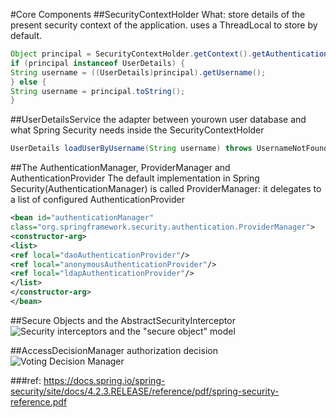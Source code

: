 #Core Components
##SecurityContextHolder
What: store details of the present security context of the application. uses a ThreadLocal to store by default.
```java
Object principal = SecurityContextHolder.getContext().getAuthentication().getPrincipal();
if (principal instanceof UserDetails) {
String username = ((UserDetails)principal).getUsername();
} else {
String username = principal.toString();
}
```

##UserDetailsService
the adapter between yourown user database and what Spring Security needs inside the SecurityContextHolder
```java
UserDetails loadUserByUsername(String username) throws UsernameNotFoundException;
```

##The AuthenticationManager, ProviderManager and AuthenticationProvider
The default implementation in Spring Security(AuthenticationManager) is called ProviderManager: it delegates to a list of configured AuthenticationProvider
```xml
<bean id="authenticationManager"
class="org.springframework.security.authentication.ProviderManager">
<constructor-arg>
<list>
<ref local="daoAuthenticationProvider"/>
<ref local="anonymousAuthenticationProvider"/>
<ref local="ldapAuthenticationProvider"/>
</list>
</constructor-arg>
</bean>
```

##Secure Objects and the AbstractSecurityInterceptor
![Security interceptors and the "secure object" model](https://docs.spring.io/spring-security/site/docs/4.2.3.RELEASE/reference/html/images/security-interception.png)

##AccessDecisionManager
authorization decision
![Voting Decision Manager](https://docs.spring.io/spring-security/site/docs/4.2.3.RELEASE/reference/html/images/access-decision-voting.png)


###ref:
https://docs.spring.io/spring-security/site/docs/4.2.3.RELEASE/reference/pdf/spring-security-reference.pdf